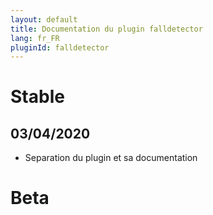 ```yaml
---
layout: default
title: Documentation du plugin falldetector
lang: fr_FR
pluginId: falldetector
---
```


# Stable

## 03/04/2020

* Separation du plugin et sa documentation

# Beta
